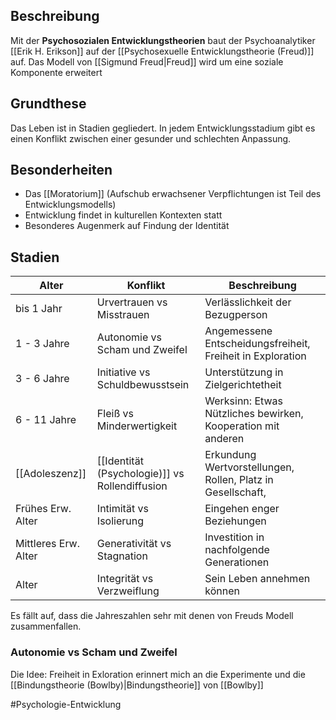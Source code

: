 ## Beschreibung
Mit der **Psychosozialen Entwicklungstheorien** baut der Psychoanalytiker [[Erik H. Erikson]] auf der [[Psychosexuelle Entwicklungstheorie (Freud)]] auf. 
Das Modell von [[Sigmund Freud|Freud]] wird um eine soziale Komponente erweitert

## Grundthese
Das Leben ist in Stadien gegliedert. In jedem Entwicklungsstadium gibt es einen Konflikt zwischen einer gesunder und schlechten Anpassung.

## Besonderheiten
- Das [[Moratorium]] (Aufschub erwachsener Verpflichtungen ist Teil des Entwicklungsmodells)
- Entwicklung findet in kulturellen Kontexten statt
- Besonderes Augenmerk auf Findung der Identität

## Stadien
| Alter                | Konflikt                        | Beschreibung                                                 |
| -------------------- | ------------------------------- | ------------------------------------------------------------ |
| bis 1 Jahr           | Urvertrauen vs Misstrauen       | Verlässlichkeit der Bezugperson                              |
| 1 - 3 Jahre          | Autonomie vs Scham und Zweifel  | Angemessene Entscheidungsfreiheit, Freiheit in Exploration   |
| 3 - 6 Jahre          | Initiative vs Schuldbewusstsein | Unterstützung in Zielgerichtetheit                           |
| 6 - 11 Jahre         | Fleiß vs Minderwertigkeit       | Werksinn: Etwas Nützliches bewirken, Kooperation mit anderen |
| [[Adoleszenz]]           | [[Identität (Psychologie)]] vs Rollendiffusion    | Erkundung Wertvorstellungen, Rollen, Platz in Gesellschaft,  |
| Frühes Erw. Alter    | Intimität vs Isolierung         | Eingehen enger Beziehungen                                   |
| Mittleres Erw. Alter | Generativität vs Stagnation     | Investition in nachfolgende Generationen                     |
| Alter                | Integrität vs Verzweiflung      | Sein Leben annehmen können                                    | 

Es fällt auf, dass die Jahreszahlen sehr mit denen von Freuds Modell zusammenfallen.
### Autonomie vs Scham und Zweifel
Die Idee: Freiheit in Exloration erinnert mich an die Experimente und die [[Bindungstheorie (Bowlby)|Bindungstheorie]] von [[Bowlby]] 




#Psychologie-Entwicklung
